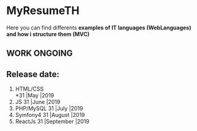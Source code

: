 # MyResumeTH
Here you can find differents **examples of IT languages (WebLanguages) and how i structure them (MVC)**
## **WORK ONGOING**
## **Release date:**
1. HTML/CSS  
*31  |May       |2019
2. JS        31  |June      |2019
3. PHP/MySQL 31  |July      |2019
4. Symfony4  31  |August    |2019
5. ReactJs   31  |September |2019


